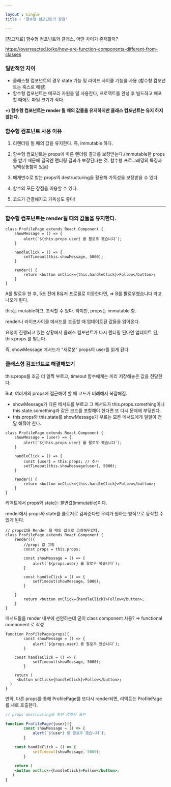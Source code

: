 ```yaml
---

layout : single
title : '함수형 컴포넌트의 장점'

---
```


[참고자료] 함수형 컴포넌트와 클래스, 어떤 차이가 존재할까?

https://overreacted.io/ko/how-are-function-components-different-from-classes



### 일반적인 차이

- 클래스형 컴포넌트의 경우 state 기능 및 라이프 사이클 기능을 사용 (함수형 컴포넌트는 훅스로 해결)
- 함수형 컴포넌트는 메모리 자원을 덜 사용한다, 프로젝트를 완성 후 빌드하고 배포할 때에도 파일 크기가 작다.

**+) 함수형 컴포넌트는 render 될 때의 값들을 유지하지만 클래스 컴포넌트는 유지 하지 않는다.**



### 함수형 컴포넌트 사용 이유

1. 리랜더링 될 때의 값을 유지한다. 즉, immutable 하다.

2. 함수형 컴포넌트는 props에 따른 랜더링 결과를 보장받는다.(immutable한 props를 받기 때문에 결국엔 랜더링 결과가 보장된다는 것. 함수형 프로그래밍의 특징과 일맥상통함이 있음)

3. 매개변수로 받는 props의 destructuring을 활용해 가독성을 보장받을 수 있다.

4. 함수의 모든 장점을 이용할 수 있다.

5. 코드가 간결해지고 가독성도 좋다!

   

------

### 함수형 컴포넌트는 render될 때의 값들을 유지한다.

```tsx
class ProfilePage extends React.Component {
	showMessage = () => {
		alert(`${this.props.user} 를 팔로우 했습니다`);
	}

	handleClick = () => {
		setTimeout(this.showMessage, 5000);
	}

	render() {
		return <button onClick={this.handleClick}>Follow</button>;
	}
}
```

A를 팔로우 한 후, 5초 전에 B유저 프로필로 이동한다면, ⇒ B를 팔로우했습니다  라고 나오게 된다.

this는 mutable하고, 조작할 수 있다.  하지만, props는 immutable 함.

render나 라이프사이클 메서드를 호출할 때 업데이트된 값들을 읽어온다.

요청이 진행되고 있는 상황에서 클래스 컴포넌트가 다시 렌더링 된다면 업데이트 된, this.props 를 받는다.

즉, showMessage 메서드가 “새로운” props의 user를 읽게 된다.



### 클래스형 컴포넌트로 해결해보기

this.props를 조금 더 일찍 부르고, timeout 함수에게는 미리 저장해놓은 값을 전달한다.

But, 여러개의 props에 접근해야 할 때 코드가 비례해서 복잡해짐.

- showMessage가 다른 메서드를 부르고 그 메서드가 this.props.something이나 this.state.something과 같은 코드를 포함해야 한다면 또 다시 문제에 부딪힌다.
- this.props와 this.state를 showMessage가 부르는 모든 메서드에게 일일이 전달 해줘야 한다.

```tsx
class ProfilePage extends React.Component {
	showMessage = (user) => {
		alert(`${this.props.user} 를 팔로우 했습니다`);
	}

	handleClick = () => {
		const {user} = this.props; // 추가 
		setTimeout(this.showMessage(user), 5000);
	}

	render() {
		return <button onClick={this.handleClick}>Follow</button>;
	}
}
```



리액트에서 props와 state는 불변값(immutable)이다.

render에서 props와 state를 클로저로 감싸준다면 우리가 원하는 방식으로 동작할 수 있게 된다.

```tsx
// props값을 Render 될 때의 값으로 고정해두었다. 
class ProfilePage extends React.Component {
	render(){
		//props 값 고정 
		const props = this.props; 
		
		const showMessage = () => {
			alert(`${props.user} 를 팔로우 했습니다`);
		}

		const handleClick = () => {
			setTimeout(showMessage, 5000);
		}

	}
		return <button onClick={handleClick}>Follow</button>;
	}
}
```



매서드들을 render 내부에 선언하는데 굳이 class component 사용? ⇒ functional component 로 작성

```tsx
function ProfilePage(props){
		const showMessage = () => {
			alert(`${props.user} 를 팔로우 했습니다`);
		}

	const handleClick = () => {
			setTimeout(showMessage, 5000);
		}

	return (
     <button onClick={handleClick}>Follow</button>;
  )
}
```



만약, 다른 props를 통해 ProfilePage를 또다시 render되면, 리액트는 ProfilePage를 새로 호출한다.

```jsx
// props destructing을 통한 명확한 표현 

function ProfilePage({user}){
		const showMessage = () => {
			alert(`${user} 를 팔로우 했습니다`);
		}

	const handleClick = () => {
			setTimeout(showMessage, 5000);
		}

	return (
    <button onClick={handleClick}>Follow</button>;
   )
}
```

